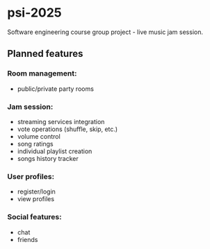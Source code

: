 # psi-2025

Software engineering course group project - live music jam session.

## Planned features

### Room management:

- public/private party rooms

### Jam session:

- streaming services integration
- vote operations (shuffle, skip, etc.)
- volume control
- song ratings
- individual playlist creation
- songs history tracker

### User profiles:

- register/login
- view profiles

### Social features:

- chat
- friends